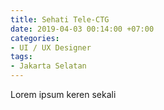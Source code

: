 ```yaml
---
title: Sehati Tele-CTG
date: 2019-04-03 00:14:00 +07:00
categories:
- UI / UX Designer
tags:
- Jakarta Selatan
---
```


Lorem ipsum keren sekali